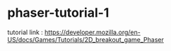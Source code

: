# phaser-tutorial-1
tutorial link : https://developer.mozilla.org/en-US/docs/Games/Tutorials/2D_breakout_game_Phaser

